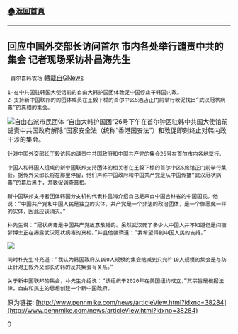 ###  [:house:返回首頁](https://github.com/ourhimalayas/txt)
---

## 回应中国外交部长访问首尔 市内各处举行谴责中共的集会 记者现场采访朴昌海先生
` 首尔喜韩农场` [轉載自GNews](https://gnews.org/zh-hans/615454/)

```
1-在中共国驻韩国大使馆前的自由大韩护国团体敦促中国停止干韩国内政。
2-支持新中国联邦的的团体成员在王毅下榻的首尔中区S酒店正门前举行敦促找出“武汉冠状病毒”的真相的集会。
```


![]()![](https://gnews-media-offload.s3.amazonaws.com/wp-content/uploads/2020/12/04005212/38284_50528_167-1.png)自由右派市民团体 “自由大韩护国团”26号下午在首尔钟区驻韩中共国大使馆前谴责中共国政府解除“国家安全法（统称“香港国安法”）和敦促即刻终止对韩内政干涉的集会。


```
针对中国外交部长王毅访韩的谴责中共国政府和中国共产党的集会26号在首尔市内各地举行。

中国人和韩国人组成的新中国联邦支持团体的相关者在王毅下榻的首尔中区S旅馆正门前举行集会。据传外交部长将在那里停留，他们声称中国政府和中国共产党是从中国传播“武汉冠状病毒”的幕后黑手，并敦促调查真相。

新中国联邦支持者团体韩国分支机构代表朴昌海介绍自己是来自中国吉林省的中国国民。他说：“中国共产党和中国人民是独立的实体。共产党是一个非法的政治团体，是一个像恶魔一样的实体，因此应该消灭。”

朴先生说：“冠状病毒是中国共产党故意散播的。虽然武汉死了多少人中国人并不知道但是闫丽梦博士正在揭露武汉冠状病毒的真相。”并且他强调道：“我希望得到中国人民的支持。”
```


![]()![](https://gnews-media-offload.s3.amazonaws.com/wp-content/uploads/2020/12/04012440/38284_50527_1458.png)


```
同时朴先生补充道：“我认为韩国政府从100人规模的集会缩减到只允许10人规模的集会是与防止针对王毅外交部长访韩的反共集会有关系。”
```



```
关于新中国联邦的集会，朴先生介绍说：“该组织于2020年在美国纽约成立，”其宗旨是根据法律，自由和民主的思想创建一个新中国政府。
```


原为链接: [http://www.pennmike.com/news/articleView.html?idxno=38284](http://www.pennmike.com/news/articleView.html?idxno=38284)

0
